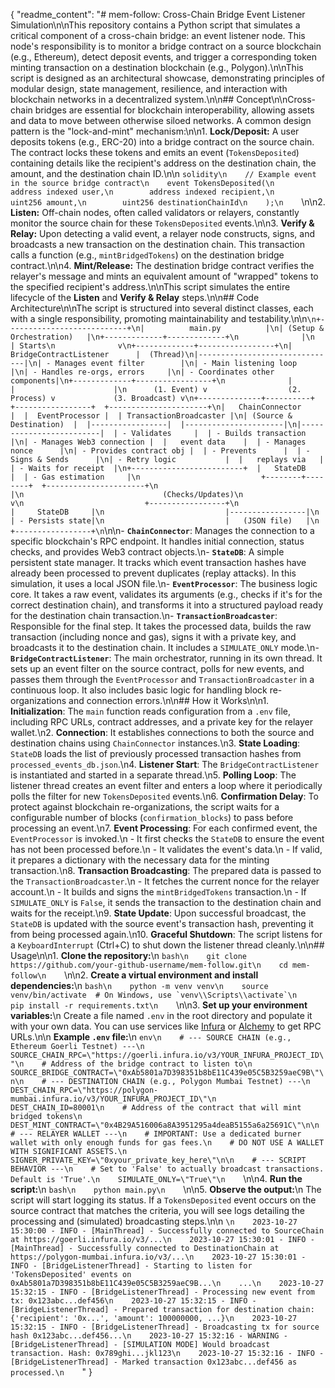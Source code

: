 {
  "readme_content": "# mem-follow: Cross-Chain Bridge Event Listener Simulation\n\nThis repository contains a Python script that simulates a critical component of a cross-chain bridge: an event listener node. This node's responsibility is to monitor a bridge contract on a source blockchain (e.g., Ethereum), detect deposit events, and trigger a corresponding token minting transaction on a destination blockchain (e.g., Polygon).\n\nThis script is designed as an architectural showcase, demonstrating principles of modular design, state management, resilience, and interaction with blockchain networks in a decentralized system.\n\n## Concept\n\nCross-chain bridges are essential for blockchain interoperability, allowing assets and data to move between otherwise siloed networks. A common design pattern is the \"lock-and-mint\" mechanism:\n\n1.  **Lock/Deposit:** A user deposits tokens (e.g., ERC-20) into a bridge contract on the source chain. The contract locks these tokens and emits an event (`TokensDeposited`) containing details like the recipient's address on the destination chain, the amount, and the destination chain ID.\n\n    ```solidity\n    // Example event in the source bridge contract\n    event TokensDeposited(\n        address indexed user,\n        address indexed recipient,\n        uint256 amount,\n        uint256 destinationChainId\n    );\n    ```\n\n2.  **Listen:** Off-chain nodes, often called validators or relayers, constantly monitor the source chain for these `TokensDeposited` events.\n\n3.  **Verify & Relay:** Upon detecting a valid event, a relayer node constructs, signs, and broadcasts a new transaction on the destination chain. This transaction calls a function (e.g., `mintBridgedTokens`) on the destination bridge contract.\n\n4.  **Mint/Release:** The destination bridge contract verifies the relayer's message and mints an equivalent amount of \"wrapped\" tokens to the specified recipient's address.\n\nThis script simulates the entire lifecycle of the **Listen** and **Verify & Relay** steps.\n\n## Code Architecture\n\nThe script is structured into several distinct classes, each with a single responsibility, promoting maintainability and testability.\n\n```\n+---------------------------+\n|          main.py          |\n| (Setup & Orchestration)   |\n+-------------+-------------+\n              |\n              | Starts\n              v\n+-------------+-----------------+\n|   BridgeContractListener      |  (Thread)\n|-------------------------------|\n| - Manages event filter        |\n| - Main listening loop         |\n| - Handles re-orgs, errors     |\n| - Coordinates other components|\n+-------------+-----------------+\n              |                   |                      |\n      (1. Event) v                  (2. Process) v             (3. Broadcast) v\n+--------------+----------+  +-----------------+  +----------------------+\n|   ChainConnector        |  |  EventProcessor |  | TransactionBroadcaster |\n| (Source & Destination)  |  |-----------------|  |----------------------|\n|-------------------------|  | - Validates     |  | - Builds transaction |\n| - Manages Web3 connection |  |   event data    |  | - Manages nonce      |\n| - Provides contract obj |  | - Prevents      |  | - Signs & Sends      |\n| - Retry logic           |  |   replays via   |  | - Waits for receipt  |\n+-------------------------+  |   StateDB       |  | - Gas estimation     |\n                           +--------+--------+  +----------------------+\n                                    |\n                               (Checks/Updates)\n                                    v\n                           +-----------------+\n                           |     StateDB     |\n                           |-----------------|\n                           | - Persists state|\n                           |   (JSON file)   |\n                           +-----------------+\n```\n\n-   **`ChainConnector`**: Manages the connection to a specific blockchain's RPC endpoint. It handles initial connection, status checks, and provides Web3 contract objects.\n-   **`StateDB`**: A simple persistent state manager. It tracks which event transaction hashes have already been processed to prevent duplicates (replay attacks). In this simulation, it uses a local JSON file.\n-   **`EventProcessor`**: The business logic core. It takes a raw event, validates its arguments (e.g., checks if it's for the correct destination chain), and transforms it into a structured payload ready for the destination chain transaction.\n-   **`TransactionBroadcaster`**: Responsible for the final step. It takes the processed data, builds the raw transaction (including nonce and gas), signs it with a private key, and broadcasts it to the destination chain. It includes a `SIMULATE_ONLY` mode.\n-   **`BridgeContractListener`**: The main orchestrator, running in its own thread. It sets up an event filter on the source contract, polls for new events, and passes them through the `EventProcessor` and `TransactionBroadcaster` in a continuous loop. It also includes basic logic for handling block re-organizations and connection errors.\n\n## How it Works\n\n1.  **Initialization**: The `main` function reads configuration from a `.env` file, including RPC URLs, contract addresses, and a private key for the relayer wallet.\n2.  **Connection**: It establishes connections to both the source and destination chains using `ChainConnector` instances.\n3.  **State Loading**: `StateDB` loads the list of previously processed transaction hashes from `processed_events_db.json`.\n4.  **Listener Start**: The `BridgeContractListener` is instantiated and started in a separate thread.\n5.  **Polling Loop**: The listener thread creates an event filter and enters a loop where it periodically polls the filter for new `TokensDeposited` events.\n6.  **Confirmation Delay**: To protect against blockchain re-organizations, the script waits for a configurable number of blocks (`confirmation_blocks`) to pass before processing an event.\n7.  **Event Processing**: For each confirmed event, the `EventProcessor` is invoked.\n    -   It first checks the `StateDB` to ensure the event has not been processed before.\n    -   It validates the event's data.\n    -   If valid, it prepares a dictionary with the necessary data for the minting transaction.\n8.  **Transaction Broadcasting**: The prepared data is passed to the `TransactionBroadcaster`.\n    -   It fetches the current nonce for the relayer account.\n    -   It builds and signs the `mintBridgedTokens` transaction.\n    -   If `SIMULATE_ONLY` is `False`, it sends the transaction to the destination chain and waits for the receipt.\n9.  **State Update**: Upon successful broadcast, the `StateDB` is updated with the source event's transaction hash, preventing it from being processed again.\n10. **Graceful Shutdown**: The script listens for a `KeyboardInterrupt` (Ctrl+C) to shut down the listener thread cleanly.\n\n## Usage\n\n1.  **Clone the repository:**\n    ```bash\n    git clone https://github.com/your-github-username/mem-follow.git\n    cd mem-follow\n    ```\n\n2.  **Create a virtual environment and install dependencies:**\n    ```bash\n    python -m venv venv\n    source venv/bin/activate  # On Windows, use `venv\\Scripts\\activate`\n    pip install -r requirements.txt\n    ```\n\n3.  **Set up your environment variables:**\n    Create a file named `.env` in the root directory and populate it with your own data. You can use services like [Infura](https://infura.io) or [Alchemy](https://www.alchemy.com/) to get RPC URLs.\n\n    **Example `.env` file:**\n    ```env\n    # --- SOURCE CHAIN (e.g., Ethereum Goerli Testnet) ---\n    SOURCE_CHAIN_RPC=\"https://goerli.infura.io/v3/YOUR_INFURA_PROJECT_ID\"\n    # Address of the bridge contract to listen to\n    SOURCE_BRIDGE_CONTRACT=\"0xAb5801a7D398351b8bE11C439e05C5B3259aeC9B\"\n\n    # --- DESTINATION CHAIN (e.g., Polygon Mumbai Testnet) ---\n    DEST_CHAIN_RPC=\"https://polygon-mumbai.infura.io/v3/YOUR_INFURA_PROJECT_ID\"\n    DEST_CHAIN_ID=80001\n    # Address of the contract that will mint bridged tokens\n    DEST_MINT_CONTRACT=\"0x4B29A516006a8A3951295a4deaB5155a6a25691C\"\n\n    # --- RELAYER WALLET ---\n    # IMPORTANT: Use a dedicated burner wallet with only enough funds for gas fees.\n    # DO NOT USE A WALLET WITH SIGNIFICANT ASSETS.\n    SIGNER_PRIVATE_KEY=\"0xyour_private_key_here\"\n\n    # --- SCRIPT BEHAVIOR ---\n    # Set to 'False' to actually broadcast transactions. Default is 'True'.\n    SIMULATE_ONLY=\"True\"\n    ```\n\n4.  **Run the script:**\n    ```bash\n    python main.py\n    ```\n\n5.  **Observe the output:**\n    The script will start logging its status. If a `TokensDeposited` event occurs on the source contract that matches the criteria, you will see logs detailing the processing and (simulated) broadcasting steps.\n\n    ```\n    2023-10-27 15:30:00 - INFO - [MainThread] - Successfully connected to SourceChain at https://goerli.infura.io/v3/...\n    2023-10-27 15:30:01 - INFO - [MainThread] - Successfully connected to DestinationChain at https://polygon-mumbai.infura.io/v3/...\n    2023-10-27 15:30:01 - INFO - [BridgeListenerThread] - Starting to listen for 'TokensDeposited' events on 0xAb5801a7D398351b8bE11C439e05C5B3259aeC9B...\n    ...\n    2023-10-27 15:32:15 - INFO - [BridgeListenerThread] - Processing new event from tx: 0x123abc...def456\n    2023-10-27 15:32:15 - INFO - [BridgeListenerThread] - Prepared transaction for destination chain: {'recipient': '0x...', 'amount': 100000000, ...}\n    2023-10-27 15:32:15 - INFO - [BridgeListenerThread] - Broadcasting tx for source hash 0x123abc...def456...\n    2023-10-27 15:32:16 - WARNING - [BridgeListenerThread] - [SIMULATION MODE] Would broadcast transaction. Hash: 0x789ghi...jkl123\n    2023-10-27 15:32:16 - INFO - [BridgeListenerThread] - Marked transaction 0x123abc...def456 as processed.\n    ```"
}